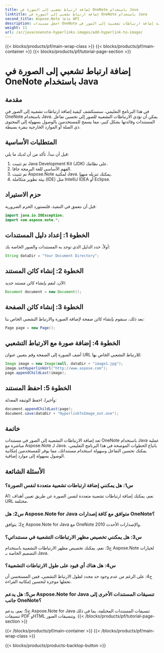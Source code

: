 ```yaml
---
title: إضافة ارتباط تشعبي إلى الصورة في OneNote باستخدام Java
linktitle: إضافة ارتباط تشعبي إلى الصورة في OneNote باستخدام Java
second_title: Aspose.Note جافا API
description: اجعل مستندات OneNote تفاعلية! تعرف على كيفية إضافة ارتباطات تشعبية إلى الصور في Java باستخدام Aspose.Note. تم تضمين الخطوات السهلة وأمثلة التعليمات البرمجية! #OneNote #Java #Aspose
weight: 11
url: /ar/java/onenote-hyperlinks-images/add-hyperlink-to-image/
---
```


{{< blocks/products/pf/main-wrap-class >}}
{{< blocks/products/pf/main-container >}}
{{< blocks/products/pf/tutorial-page-section >}}

# إضافة ارتباط تشعبي إلى الصورة في OneNote باستخدام Java

## مقدمة

في هذا البرنامج التعليمي، سنستكشف كيفية إضافة ارتباطات تشعبية إلى الصور في OneNote باستخدام Java. يمكن أن تؤدي الارتباطات التشعبية للصور إلى تحسين تفاعل المستندات وفائدتها بشكل كبير، مما يسمح للمستخدمين بالوصول بسهولة إلى المحتوى ذي الصلة أو الموارد الخارجية بنقرة بسيطة.

## المتطلبات الأساسية

قبل أن نبدأ، تأكد من أن لديك ما يلي:

1. تم تثبيت Java Development Kit (JDK) على نظامك.
2. الفهم الأساسي للغة البرمجة جافا.
3.  تم تثبيت Aspose.Note لمكتبة Java. يمكنك تنزيله من[هنا](https://releases.aspose.com/note/java/).
4. بيئة تطوير متكاملة (IDE) مثل IntelliJ IDEA أو Eclipse.

## حزم الاستيراد

قبل أن نتعمق في التنفيذ، فلنستورد الحزم الضرورية:

```java
import java.io.IOException;
import com.aspose.note.*;
```

## الخطوة 1: إعداد دليل المستندات

أولاً، حدد الدليل الذي توجد به المستندات والصور الخاصة بك:

```java
String dataDir = "Your Document Directory";
```

## الخطوة 2: إنشاء كائن المستند

الآن، لنقم بإنشاء كائن مستند جديد:

```java
Document document = new Document();
```

## الخطوة 3: إنشاء كائن الصفحة

بعد ذلك، سنقوم بإنشاء كائن صفحة لإضافة الصورة والارتباط التشعبي الخاص بنا:

```java
Page page = new Page();
```

## الخطوة 4: إضافة صورة مع الارتباط التشعبي

أضف الصورة إلى الصفحة وقم بتعيين عنوان URL للارتباط التشعبي الخاص بها:

```java
Image image = new Image(null, dataDir + "image1.jpg");
image.setHyperlinkUrl("http://www.aspose.com");
page.appendChildLast(image);
```

## الخطوة 5: احفظ المستند

وأخيرا، احفظ الوثيقة المعدلة:

```java
document.appendChildLast(page);
document.save(dataDir + "HyperlinkToImage_out.one");
```

## خاتمة

تعد إضافة الارتباطات التشعبية إلى الصور في مستندات OneNote باستخدام Java عملية مباشرة مع Aspose.Note لـ Java. باتباع الخطوات الموضحة في هذا البرنامج التعليمي، يمكنك تحسين التفاعل وسهولة استخدام مستنداتك، مما يوفر للمستخدمين إمكانية الوصول بسهولة إلى موارد إضافية.

## الأسئلة الشائعة

### س1: هل يمكنني إضافة ارتباطات تشعبية متعددة لنفس الصورة؟

A1: نعم، يمكنك إضافة ارتباطات تشعبية متعددة لنفس الصورة عن طريق تعيين أهداف URL مختلفة.

### س2: هل Aspose.Note for Java متوافق مع كافة إصدارات OneNote؟

ج2: يتوافق Aspose.Note for Java مع OneNote 2010 والإصدارات الأحدث.

### س3: هل يمكنني تخصيص مظهر الارتباطات التشعبية في مستنداتي؟

ج3: نعم، يمكنك تخصيص مظهر الارتباطات التشعبية باستخدام Aspose.Note لخيارات التصميم الخاصة بـ Java.

### س4: هل هناك أي قيود على طول الارتباطات التشعبية؟

ج4: على الرغم من عدم وجود حد محدد لطول الارتباط التشعبي، فمن المستحسن أن تجعلها موجزة لتحسين إمكانية القراءة.

### س5: هل يدعم Aspose.Note for Java تنسيقات المستندات الأخرى إلى جانب OneNote؟

ج5: نعم، يدعم Aspose.Note for Java تنسيقات المستندات المختلفة، بما في ذلك تنسيقات PDF وHTML وتنسيقات الصور.
{{< /blocks/products/pf/tutorial-page-section >}}

{{< /blocks/products/pf/main-container >}}
{{< /blocks/products/pf/main-wrap-class >}}

{{< blocks/products/products-backtop-button >}}
